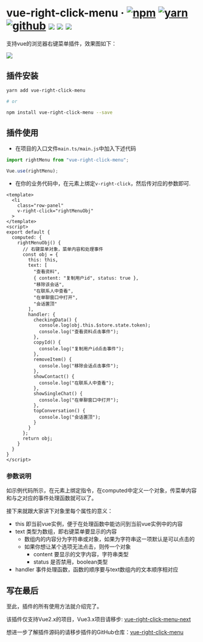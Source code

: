 # vue-right-click-menu · [![npm](https://img.shields.io/badge/npm-v1.1.0-2081C1)](https://www.npmjs.com/package/vue-right-click-menu) [![yarn](https://img.shields.io/badge/yarn-v1.1.0-F37E42)](https://yarnpkg.com/package/vue-right-click-menu) [![github](https://img.shields.io/badge/GitHub-depositary-9A9A9A)](https://github.com/likaia/vue-right-click-menu) [![](https://img.shields.io/github/issues/likaia/vue-right-click-menu)](https://github.com/likaia/vue-right-click-menu/issues) [![](	https://img.shields.io/github/forks/likaia/vue-right-click-menu)](https://github.com/likaia/vue-right-click-menu/network/members) [![](	https://img.shields.io/github/stars/likaia/vue-right-click-menu)](https://github.com/likaia/vue-right-click-menu/stargazers)
支持vue的浏览器右键菜单插件，效果图如下：

![](https://p9-juejin.byteimg.com/tos-cn-i-k3u1fbpfcp/0261ae22733144a6ac67ec16008355d2~tplv-k3u1fbpfcp-watermark.image)

## 插件安装
```bash
yarn add vue-right-click-menu

# or

npm install vue-right-click-menu --save
```
## 插件使用

* 在项目的入口文件`main.ts/main.js`中加入下述代码
```javascript
import rightMenu from "vue-right-click-menu";

Vue.use(rightMenu);
```
* 在你的业务代码中，在元素上绑定`v-right-click`，然后传对应的参数即可.
```vue
<template>
  <li
    class="row-panel"
    v-right-click="rightMenuObj"
  >
</template>
<script>
export default {
  computed: {
    rightMenuObj() {
      // 右键菜单对象，菜单内容和处理事件
      const obj = {
        this: this,
        text: [
          "查看资料",
          { content: "复制用户id", status: true },
          "移除该会话",
          "在联系人中查看",
          "在单聊窗口中打开",
          "会话置顶"
        ],
        handler: {
          checkingData() {
            console.log(obj.this.$store.state.token);
            console.log("查看资料点击事件");
          },
          copyId() {
            console.log("复制用户id点击事件");
          },
          removeItem() {
            console.log("移除会话点击事件");
          },
          showContact() {
            console.log("在联系人中查看");
          },
          showSingleChat() {
            console.log("在单聊窗口中打开");
          },
          topConversation() {
            console.log("会话置顶");
          }
        }
      };
      return obj;
    }
  }
}
</script>
```
### 参数说明
如示例代码所示，在元素上绑定指令，在computed中定义一个对象，传菜单内容和与之对应的事件处理函数就可以了。

接下来就跟大家讲下对象里每个属性的意义：
* this 即当前vue实例，便于在处理函数中能访问到当前vue实例中的内容
* text 类型为数组，即右键菜单要显示的内容
  * 数组内的内容分为字符串或对象，如果为字符串这一项默认是可以点击的
  * 如果你想让某个选项无法点击，则传一个对象
    * content 要显示的文字内容，字符串类型
    * status 是否禁用，boolean类型
* handler 事件处理函数，函数的顺序要与text数组内的文本顺序相对应

## 写在最后
至此，插件的所有使用方法就介绍完了。

该插件仅支持Vue2.x的项目，Vue3.x项目请移步: [vue-right-click-menu-next](https://github.com/likaia/vue-right-click-menu-next)

想进一步了解插件源码的请移步插件的GitHub仓库：[vue-right-click-menu](https://github.com/likaia/vue-right-click-menu)
